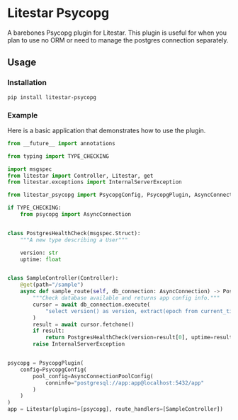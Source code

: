 # Litestar Psycopg

A barebones Psycopg plugin for Litestar. This plugin is useful for when you plan to use no ORM or need to manage the postgres connection separately.

## Usage

### Installation

```shell
pip install litestar-psycopg
```

### Example

Here is a basic application that demonstrates how to use the plugin.

```python
from __future__ import annotations

from typing import TYPE_CHECKING

import msgspec
from litestar import Controller, Litestar, get
from litestar.exceptions import InternalServerException

from litestar_psycopg import PsycopgConfig, PsycopgPlugin, AsyncConnectionPoolConfig

if TYPE_CHECKING:
    from psycopg import AsyncConnection


class PostgresHealthCheck(msgspec.Struct):
    """A new type describing a User"""

    version: str
    uptime: float


class SampleController(Controller):
    @get(path="/sample")
    async def sample_route(self, db_connection: AsyncConnection) -> PostgresHealthCheck:
        """Check database available and returns app config info."""
        cursor = await db_connection.execute(
            "select version() as version, extract(epoch from current_timestamp - pg_postmaster_start_time()) as uptime",
        )
        result = await cursor.fetchone()
        if result:
            return PostgresHealthCheck(version=result[0], uptime=result[1])
        raise InternalServerException


psycopg = PsycopgPlugin(
    config=PsycopgConfig(
        pool_config=AsyncConnectionPoolConfig(
            conninfo="postgresql://app:app@localhost:5432/app"
        )
    )
)
app = Litestar(plugins=[psycopg], route_handlers=[SampleController])
```
